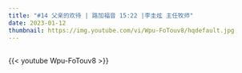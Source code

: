 ```yaml
---
title: "#14 父亲的欢待 | 路加福音 15:22 |李圭炫 主任牧师"
date: 2023-01-12
thumbnail: https://img.youtube.com/vi/Wpu-FoTouv8/hqdefault.jpg
---
```


## <!--more-->

{{< youtube Wpu-FoTouv8 >}}
